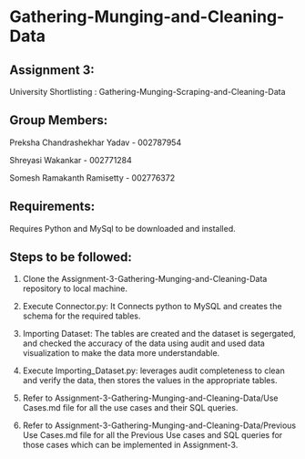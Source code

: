 # Gathering-Munging-and-Cleaning-Data

## Assignment 3:

  University Shortlisting : Gathering-Munging-Scraping-and-Cleaning-Data

## Group Members:
  Preksha Chandrashekhar Yadav - 002787954

  Shreyasi Wakankar - 002771284

  Somesh Ramakanth Ramisetty - 002776372

## Requirements:

  Requires Python and MySql to be downloaded and installed.

## Steps to be followed:

1.  Clone the Assignment-3-Gathering-Munging-and-Cleaning-Data repository to local machine.

2.  Execute Connector.py: It Connects python to MySQL and creates the schema for the required tables.

3.  Importing Dataset: The tables are created and the dataset is segergated, and checked the accuracy of the data using audit and used data visualization to make the data more understandable.

4.  Execute Importing_Dataset.py: leverages audit completeness to clean and verify the data, then stores the values in the appropriate tables.

5.  Refer to Assignment-3-Gathering-Munging-and-Cleaning-Data/Use Cases.md file for all the use cases and their SQL queries.

6.  Refer to Assignment-3-Gathering-Munging-and-Cleaning-Data/Previous Use Cases.md file for all the Previous Use cases and SQL queries for those cases which can be implemented in Assignment-3.

